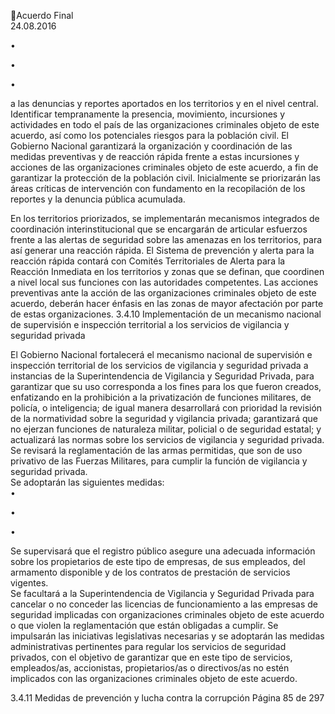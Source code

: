 Acuerdo Final  
24.08.2016  

•

•

•

a las denuncias y reportes aportados en los territorios y en el nivel central. 
Identificar tempranamente la presencia, movimiento, incursiones y actividades en todo el país de 
las  organizaciones  criminales  objeto  de  este  acuerdo,  así  como  los  potenciales  riesgos  para  la 
población civil. 
El Gobierno Nacional garantizará la organización y coordinación de las medidas preventivas y de 
reacción rápida frente a estas incursiones y acciones de las organizaciones criminales objeto de 
este acuerdo, a fin de garantizar la protección de la población civil. 
Inicialmente se priorizarán las áreas críticas de intervención con fundamento en la recopilación 
de los reportes y la denuncia pública acumulada. 

En los territorios priorizados, se implementarán mecanismos integrados de coordinación interinstitucional 
que  se  encargarán  de  articular  esfuerzos  frente  a  las  alertas  de  seguridad  sobre  las  amenazas  en  los 
territorios, para así generar una reacción rápida. 
El Sistema de prevención y alerta para la reacción rápida contará con Comités Territoriales de Alerta para 
la Reacción Inmediata en los territorios y zonas que se definan, que coordinen a nivel local sus funciones 
con las autoridades competentes. 
Las acciones preventivas ante la acción de las organizaciones criminales objeto de este acuerdo, deberán 
hacer énfasis en las zonas de mayor afectación por parte de estas organizaciones. 
3.4.10 Implementación de un mecanismo nacional de supervisión e inspección territorial a los servicios 
de vigilancia y seguridad privada 
 
El  Gobierno  Nacional  fortalecerá  el  mecanismo  nacional  de  supervisión  e  inspección  territorial  de  los 
servicios de vigilancia y seguridad privada a instancias de la Superintendencia de Vigilancia y Seguridad 
Privada, para garantizar que su uso corresponda a los fines para los que fueron creados, enfatizando en 
la  prohibición  a  la  privatización  de  funciones  militares,  de  policía,  o  inteligencia;  de  igual  manera 
desarrollará  con  prioridad  la  revisión  de  la  normatividad  sobre  la  seguridad  y  vigilancia  privada; 
garantizará que no ejerzan funciones de naturaleza militar, policial o de seguridad estatal; y actualizará 
las normas sobre los servicios de vigilancia y seguridad privada. Se revisará la reglamentación de las armas 
permitidas,  que  son  de  uso  privativo  de  las  Fuerzas  Militares,  para  cumplir  la  función  de  vigilancia  y 
seguridad privada.  
Se adoptarán las siguientes medidas:  
•

•

•

Se supervisará que el registro público asegure una adecuada información sobre los propietarios 
de  este  tipo  de  empresas,  de  sus  empleados,  del  armamento  disponible  y  de  los  contratos  de 
prestación de servicios vigentes.  
Se facultará a la Superintendencia de Vigilancia y Seguridad Privada para cancelar o no conceder 
las  licencias  de  funcionamiento  a  las  empresas  de  seguridad  implicadas  con  organizaciones 
criminales objeto de este acuerdo o que violen la reglamentación que están obligadas a cumplir. 
Se  impulsarán  las  iniciativas  legislativas  necesarias  y  se  adoptarán  las  medidas  administrativas 
pertinentes para regular los servicios de seguridad privados, con el objetivo de garantizar que en 
este  tipo  de  servicios,  empleados/as,  accionistas,  propietarios/as  o  directivos/as  no  estén 
implicados con las organizaciones criminales objeto de este acuerdo. 

3.4.11 Medidas de prevención y lucha contra la corrupción 
Página 85 de 297 
 

